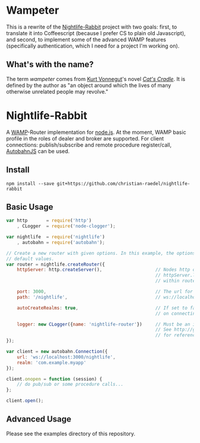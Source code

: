 
# Wampeter

This is a rewrite of the [Nightlife-Rabbit](https://github.com/christian-raedel/nightlife-rabbit)
project with two goals: first, to translate it into Coffeescript (because I
prefer CS to plain old Javascript), and second, to implement some of the
advanced WAMP features (specifically authentication, which I need for a project
I'm working on).

## What's with the name?

The term *wampeter* comes from
[Kurt Vonnegut](https://en.wikipedia.org/wiki/Kurt_Vonnegut)'s novel
[*Cat's Cradle*](https://en.wikipedia.org/wiki/Cat%27s_Cradle). It is defined by
the author as "an object around which the lives of many otherwise unrelated
people may revolve."


# Nightlife-Rabbit

A [WAMP](http://wamp.ws)-Router implementation for [node.js](http://nodejs.org).
At the moment, WAMP basic profile in the roles of dealer and broker are supported.
For client connections: publish/subscribe and remote procedure register/call,
[AutobahnJS](http://autobahn.ws/js) can be used.

## Install

```
npm install --save git+https://github.com/christian-raedel/nightlife-rabbit
```

## Basic Usage

``` Javascript
var http       = require('http')
    , CLogger  = require('node-clogger');

var nightlife  = require('nightlife')
    , autobahn = require('autobahn');

// Create a new router with given options. In this example, the options are the
// default values.
var router = nightlife.createRouter({
    httpServer: http.createServer(),                    // Nodes http or https server can be used.
                                                        // httpServer.listen() will be called from
                                                        // within router constructor.

    port: 3000,                                         // The url for client connections will be:
    path: '/nightlife',                                 // ws://localhost:3000/nightlife.

    autoCreateRealms: true,                             // If set to false, an exception will be thrown
                                                        // on connecting to a non-existent realm.

    logger: new CLogger({name: 'nightlife-router'})     // Must be an instance of 'node-clogger'.
                                                        // See http://github.com/christian-raedel/node-clogger
                                                        // for reference...
});

var client = new autobahn.Connection({
    url: 'ws://localhost:3000/nightlife',
    realm: 'com.example.myapp'
});

client.onopen = function (session) {
    // do pub/sub or some procedure calls...
};

client.open();
```

## Advanced Usage

Please see the examples directory of this repository.

